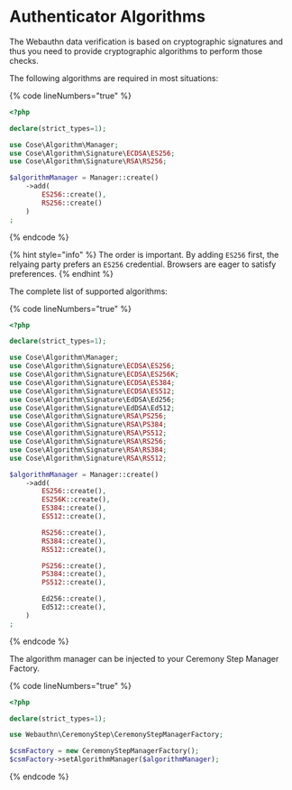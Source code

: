 # Authenticator Algorithms

The Webauthn data verification is based on cryptographic signatures and thus you need to provide cryptographic algorithms to perform those checks.

The following algorithms are required in most situations:

{% code lineNumbers="true" %}
```php
<?php

declare(strict_types=1);

use Cose\Algorithm\Manager;
use Cose\Algorithm\Signature\ECDSA\ES256;
use Cose\Algorithm\Signature\RSA\RS256;

$algorithmManager = Manager::create()
    ->add(
        ES256::create(),
        RS256::create()
    )
;
```
{% endcode %}

{% hint style="info" %}
The order is important. By adding `ES256` first, the relyaing party prefers an `ES256` credential. Browsers are eager to satisfy preferences.
{% endhint %}

The complete list of supported algorithms:

{% code lineNumbers="true" %}
```php
<?php

declare(strict_types=1);

use Cose\Algorithm\Manager;
use Cose\Algorithm\Signature\ECDSA\ES256;
use Cose\Algorithm\Signature\ECDSA\ES256K;
use Cose\Algorithm\Signature\ECDSA\ES384;
use Cose\Algorithm\Signature\ECDSA\ES512;
use Cose\Algorithm\Signature\EdDSA\Ed256;
use Cose\Algorithm\Signature\EdDSA\Ed512;
use Cose\Algorithm\Signature\RSA\PS256;
use Cose\Algorithm\Signature\RSA\PS384;
use Cose\Algorithm\Signature\RSA\PS512;
use Cose\Algorithm\Signature\RSA\RS256;
use Cose\Algorithm\Signature\RSA\RS384;
use Cose\Algorithm\Signature\RSA\RS512;

$algorithmManager = Manager::create()
    ->add(
        ES256::create(),
        ES256K::create(),
        ES384::create(),
        ES512::create(),

        RS256::create(),
        RS384::create(),
        RS512::create(),

        PS256::create(),
        PS384::create(),
        PS512::create(),

        Ed256::create(),
        Ed512::create(),
    )
;
```
{% endcode %}

The algorithm manager can be injected to your Ceremony Step Manager Factory.

{% code lineNumbers="true" %}
```php
<?php

declare(strict_types=1);

use Webauthn\CeremonyStep\CeremonyStepManagerFactory;

$csmFactory = new CeremonyStepManagerFactory();
$csmFactory->setAlgorithmManager($algorithmManager);
```
{% endcode %}
